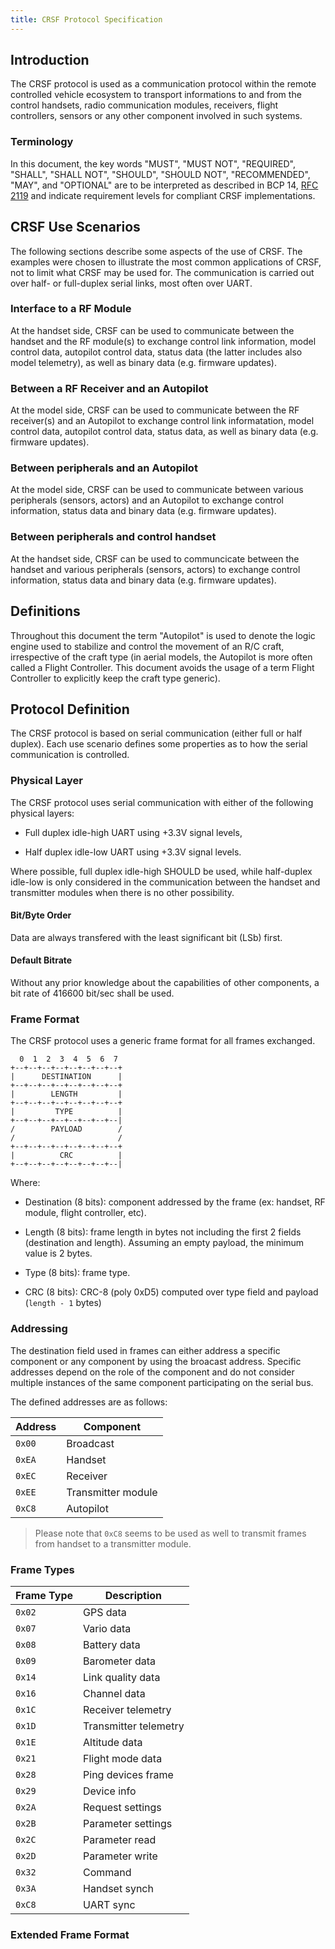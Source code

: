 ```yaml
---
title: CRSF Protocol Specification
---
```


## Introduction

The CRSF protocol is used as a communication protocol within the
remote controlled vehicle ecosystem to transport informations to and
from the control handsets, radio communication modules, receivers,
flight controllers, sensors or any other component involved in such
systems.

### Terminology

[RFC 2119]: https://www.rfc-editor.org/rfc/rfc2119

In this document, the key words "MUST", "MUST NOT", "REQUIRED",
"SHALL", "SHALL NOT", "SHOULD", "SHOULD NOT", "RECOMMENDED", "MAY",
and "OPTIONAL" are to be interpreted as described in BCP 14,
[RFC 2119] and indicate requirement levels for compliant CRSF
implementations.

## CRSF Use Scenarios

The following sections describe some aspects of the use of CRSF. The
examples were chosen to illustrate the most common applications of
CRSF, not to limit what CRSF may be used for. The communication is
carried out over half- or full-duplex serial links, most often over
UART.

### Interface to a RF Module

At the handset side, CRSF can be used to communicate between the
handset and the RF module(s) to exchange control link information,
model control data, autopilot control data, status data (the latter
includes also model telemetry), as well as binary data (e.g. firmware
updates).

### Between a RF Receiver and an Autopilot

At the model side, CRSF can be used to communicate between the RF
receiver(s) and an Autopilot to exchange control link informatation,
model control data, autopilot control data, status data, as well as
binary data (e.g. firmware updates).

### Between peripherals and an Autopilot

At the model side, CRSF can be used to communicate between various
peripherals (sensors, actors) and an Autopilot to exchange control
information, status data and binary data (e.g. firmware updates).

### Between peripherals and control handset

At the handset side, CRSF can be used to communcicate between the
handset and various peripherals (sensors, actors) to exchange control
information, status data and binary data (e.g. firmware updates).

## Definitions

Throughout this document the term "Autopilot" is used to denote the
logic engine used to stabilize and control the movement of an R/C
craft, irrespective of the craft type (in aerial models, the Autopilot
is more often called a Flight Controller. This document avoids the
usage of a term Flight Controller to explicitly keep the craft type
generic).


## Protocol Definition

The CRSF protocol is based on serial communication (either full or half
duplex). Each use scenario defines some properties as to how the serial
communication is controlled.

### Physical Layer

The CRSF protocol uses serial communication with either of the following
physical layers:

- Full duplex idle-high UART using +3.3V signal levels,

- Half duplex idle-low UART using +3.3V signal levels.

Where possible, full duplex idle-high SHOULD be used, while half-duplex
idle-low is only considered in the communication between the handset
and transmitter modules when there is no other possibility.

#### Bit/Byte Order

Data are always transfered with the least significant bit (LSb) first. 

#### Default Bitrate

Without any prior knowledge about the capabilities of other components,
a bit rate of 416600 bit/sec shall be used.

### Frame Format

The CRSF protocol uses a generic frame format for all frames exchanged.

```
  0  1  2  3  4  5  6  7 
+--+--+--+--+--+--+--+--+
|      DESTINATION      |
+--+--+--+--+--+--+--+--+
|        LENGTH         |
+--+--+--+--+--+--+--+--+
|         TYPE          |
+--+--+--+--+--+--+--+--|
/        PAYLOAD        /
/                       /
+--+--+--+--+--+--+--+--+
|          CRC          |
+--+--+--+--+--+--+--+--|
```

Where:

- Destination (8 bits): component addressed by the frame (ex: handset,
  RF module, flight controller, etc).

- Length (8 bits): frame length in bytes not including the first 2
  fields (destination and length). Assuming an empty payload, the
  minimum value is 2 bytes.

- Type (8 bits): frame type.

- CRC (8 bits): CRC-8 (poly 0xD5) computed over type field and payload
  (`length - 1` bytes)

### Addressing

The destination field used in frames can either address a specific
component or any component by using the broacast address. Specific
addresses depend on the role of the component and do not consider
multiple instances of the same component participating on the serial
bus.

The defined addresses are as follows:

| Address | Component          |
|---------|--------------------|
| `0x00`  | Broadcast          |
| `0xEA`  | Handset            |
| `0xEC`  | Receiver           |
| `0xEE`  | Transmitter module |
| `0xC8`  | Autopilot          |

>Please note that `0xC8` seems to be used as well to transmit frames
>from handset to a transmitter module.

### Frame Types

| Frame Type | Description           |
|------------|-----------------------|
| `0x02`     | GPS data              |
| `0x07`     | Vario data            |
| `0x08`     | Battery data          |
| `0x09`     | Barometer data        |
| `0x14`     | Link quality data     |
| `0x16`     | Channel data          |
| `0x1C`     | Receiver telemetry    |
| `0x1D`     | Transmitter telemetry |
| `0x1E`     | Altitude data         |
| `0x21`     | Flight mode data      |
| `0x28`     | Ping devices frame    |
| `0x29`     | Device info           |
| `0x2A`     | Request settings      |
| `0x2B`     | Parameter settings    |
| `0x2C`     | Parameter read        |
| `0x2D`     | Parameter write       | 
| `0x32`     | Command               |
| `0x3A`     | Handset synch         |
| `0xC8`     | UART sync             |


### Extended Frame Format
